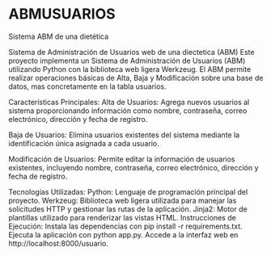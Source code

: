 # ABMUSUARIOS
Sistema ABM de una dietética 

Sistema de Administración de Usuarios web de una diectetica (ABM)
Este proyecto implementa un Sistema de Administración de Usuarios (ABM) utilizando Python con la biblioteca web ligera Werkzeug. El ABM permite realizar operaciones básicas de Alta, Baja y Modificación sobre una base de datos, mas concretamente en la tabla usuarios.

Características Principales:
Alta de Usuarios: Agrega nuevos usuarios al sistema proporcionando información como nombre, contraseña, correo electrónico, dirección y fecha de registro.

Baja de Usuarios: Elimina usuarios existentes del sistema mediante la identificación única asignada a cada usuario.

Modificación de Usuarios: Permite editar la información de usuarios existentes, incluyendo nombre, contraseña, correo electrónico, dirección y fecha de registro.

Tecnologías Utilizadas:
Python: Lenguaje de programación principal del proyecto.
Werkzeug: Biblioteca  web ligera utilizada para manejar las solicitudes HTTP y gestionar las rutas de la aplicación.
Jinja2: Motor de plantillas utilizado para renderizar las vistas HTML.
Instrucciones de Ejecución:
Instala las dependencias con pip install -r requirements.txt.
Ejecuta la aplicación con python app.py.
Accede a la interfaz web en http://localhost:8000/usuario.

